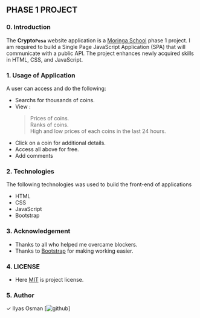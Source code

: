 ## PHASE 1 PROJECT

### 0. Introduction

The **Crypto```Pesa```** website application is a [Moringa School](https://moringaschool.com/) phase 1 project. I am required to build a Single Page JavaScript Application (SPA) that will communicate with a public API. The project enhances newly acquired skills in HTML, CSS, and JavaScript.

### 1. Usage of Application

A user can access and do the following: 
* Searchs for thousands of coins.
* View :
    > Prices of coins.<br />
    > Ranks of coins.<br />
    > High and low prices of each coins in the last 24 hours.
* Click on a coin for additional details.
* Access all above for free.
* Add comments

### 2. Technologies

The following technologies was used to build the front-end of applications

* HTML
* CSS
* JavaScript
* Bootstrap 

### 3. Acknowledgement

* Thanks to all who helped me overcame blockers.
* Thanks to [Bootstrap](https://getbootstrap.com/) for making working easier.

### 4. LICENSE
* Here [MIT](./MIT) is project license.

### 5. Author 

&check; Ilyas Osman [![github](https://github.com/IlyasOsman)]

